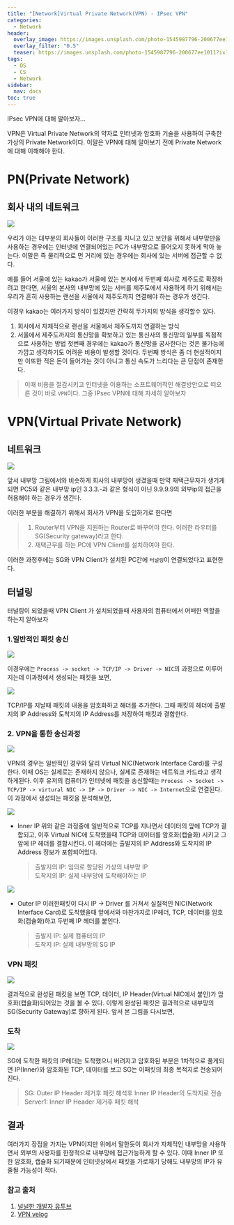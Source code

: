 ```yaml
---
title: "[Network]Virtual Private Network(VPN) - IPsec VPN"
categories:
  - Network
header:
  overlay_image: https://images.unsplash.com/photo-1545987796-200677ee1011?ixlib=rb-4.0.3&ixid=M3wxMjA3fDB8MHxwaG90by1wYWdlfHx8fGVufDB8fHx8fA%3D%3D&auto=format&fit=crop&w=2670&q=80
  overlay_filter: "0.5"
  teaser: https://images.unsplash.com/photo-1545987796-200677ee1011?ixlib=rb-4.0.3&ixid=M3wxMjA3fDB8MHxwaG90by1wYWdlfHx8fGVufDB8fHx8fA%3D%3D&auto=format&fit=crop&w=2670&q=80
tags:
  - OS
  - CS
  - Network
sidebar:
  nav: docs
toc: true
---
```


IPsec VPN에 대해 알아보자...

VPN은 Virtual Private Network의 약자로 인터넷과 암호화 기술을 사용하여 구축한 가상의 Private Network이다. 이말은 VPN에 대해 알아보기 전에 Private Network에 대해 이해해야 한다.

# PN(Private Network)

## 회사 내의 네트워크

<img src="/assets/images/Network/VPN/Private%20Network.png">

우리가 아는 대부분의 회사들이 이러한 구조를 지니고 있고 보안을 위해서 내부망만을 사용하는 경우에는 인터넷에 연결되어있는 PC가 내부망으로 들어오지 못하게 막아 놓는다. 이말은 즉 물리적으로 먼 거리에 있는 경우에는 회사에 있는 서버에 접근할 수 없다.

예를 들어 서울에 있는 kakao가 서울에 있는 본사에서 두번째 회사로 제주도로 확장하려고 한다면, 서울의 본사의 내부망에 있는 서버를 제주도에서 사용하게 하기 위해서는 우리가 흔히 사용하는 랜선을 서울에서 제주도까지 연결해야 하는 경우가 생긴다.

이경우 kakao는 여러가지 방식이 있겠지만 간략히 두가지의 방식을 생각할수 있다.

1. 회사에서 자체적으로 랜선을 서울에서 제주도까지 연결하는 방식
2. 서울에서 제주도까지의 통신망을 확보하고 있는 통신사의 통신망의 일부를 독점적으로 사용하는 방법
   첫번째 경우에는 kakao가 통신망을 공사한다는 것은 불가능에 가깝고 생각하기도 어려운 비용이 발생할 것이다. 두번째 방식은 좀 더 현실적이지만 이또한 적은 돈이 들어가는 것이 아니고 통신 속도가 느리다는 큰 단점이 존재한다.

> 이때 비용을 절감시키고 인터넷을 이용하는 소프트웨어적인 해결방안으로 떠오른 것이 바로 `VPN`이다. 그중 IPsec VPN에 대해 자세히 알아보자

# VPN(Virtual Private Network)

## 네트워크

<img src="/assets/images/Network/VPN/VPN.png">

앞서 내부망 그림에서와 비슷하게 회사의 내부망이 생겼을때 만약 재택근무자가 생기게 되면 PC5와 같은 내부망 ip인 3.3.3.-과 같은 형식이 아닌 9.9.9.9의 외부ip의 접근을 허용해야 하는 경우가 생긴다.

이러한 부분을 해결하기 위해서 회사가 VPN을 도입하기로 한다면

> 1. Router부터 VPN을 지원하는 Router로 바꾸어야 한다. 이러한 라우터를 SG(Security gateway)라고 한다.
> 2. 재택근무를 하는 PC에 VPN Client를 설치하여야 한다.

이러한 과정후에는 SG와 VPN Client가 설치된 PC간에 `터널링`이 연결되었다고 표현한다.

## 터널링

터널링이 되었을때 VPN Client 가 설치되었을때 사용자의 컴퓨터에서 어떠한 역할을 하는지 알아보자

### 1.일반적인 패킷 송신

<img src="/assets/images/Network/VPN/User_computer.png">

이경우에는 `Process -> socket -> TCP/IP -> Driver -> NIC`의 과정으로 이루어지는데 이과정에서 생성되는 패킷을 보면,

<img src="/assets/images/Network/VPN/Usual_packet.png">

TCP/IP를 지날때 패킷의 내용을 암호화하고 해더를 추가한다. 그때 패킷의 헤더에 출발지의 IP Address와 도착지의 IP Address를 저장하여 패킷과 결합한다.

### 2. VPN을 통한 송신과정

<img src="/assets/images/Network/VPN/User_computer.png">

VPN의 경우는 일반적인 경우와 달리 Virtual NIC(Network Interface Card)를 구성한다. 이때 OS는 실제로는 존재하지 않으나, 실제로 존재하는 네트워크 카드라고 생각하게된다. 이후 유저의 컴퓨터가 인터넷에 패킷을 송신할때는 `Process -> Socket -> TCP/IP -> virtural NIC -> IP -> Driver -> NIC -> Internet`으로 연결된다. 이 과정에서 생성되는 패킷을 분석해보면,

<img src="/assets/images/Network/VPN/PS1.png">

- Inner IP
  위와 같은 과정중에 일반적으로 TCP를 지나면서 데이터의 앞에 TCP가 결합되고, 이후 Virtual NIC에 도착했을때 TCP와 데이터를 암호화(캡슐화) 시키고 그앞에 IP 헤더를 결합시킨다. 이 헤더에는 출발지의 IP Address와 도착지의 IP Address 정보가 포함되어있다.
  > 출발지의 IP: 임의로 할당된 가상의 내부망 IP
  > <br>
  > 도착지의 IP: 실제 내부망에 도착해야하는 IP

<img src="/assets/images/Network/VPN/PS2.png">

- Outer IP
  이러한패킷이 다시 IP -> Driver 를 거쳐서 실질적인 NIC(Network Interface Card)로 도착했을때 앞에서와 마찬가지로 IP헤더, TCP, 데이터를 암호화(캡슐화)하고 두번째 IP 헤더를 붙인다.
  > 출발지 IP: 실제 컴퓨터의 IP
  > <br>
  > 도착지 IP: 실제 내부망의 SG IP

### VPN 패킷

<img src="/assets/images/Network/VPN/Packet.png">

결과적으로 완성된 패킷을 보면 TCP, 데이터, IP Header(Virtual NIC에서 붙인)가 암호화(캡슐화)되어있는 것을 볼 수 있다. 이렇게 완성된 패킷은 결과적으로 내부망의 SG(Security Gateway)로 향하게 된다. 앞서 본 그림을 다시보면,

### 도착

<img src="/assets/images/Network/VPN/VPN.png">

SG에 도착한 패킷의 IP헤더는 도착했으니 버려지고 암호화된 부분은 1차적으로 풀게되면 IP(Inner)와 암호화된 TCP, 데이터를 보고 SG는 이패킷의 최종 목적지로 전송되어진다.

> SG: Outer IP Header 제거후 패킷 해석후 Inner IP Header의 도착지로 전송
> <br>
> Server1: Inner IP Header 제거후 패킷 해석

## 결과

여러가지 장점을 가지는 VPN이지만 위에서 말한듯이 회사가 자체적인 내부망을 사용하면서 외부의 사용자를 한정적으로 내부망에 접근가능하게 할 수 있다. 이때 Inner IP 또한 암호화, 캡슐화 되기때문에 인터넷상에서 패킷을 가로채기 당해도 내부망의 IP가 유줄될 가능성이 적다.

### 참고 출처

1. [널널한 개발자 유투브](https://www.youtube.com/@nullnull_not_eq_null/)
2. [VPN velog](https://velog.io/@dldhk97/VPN)
